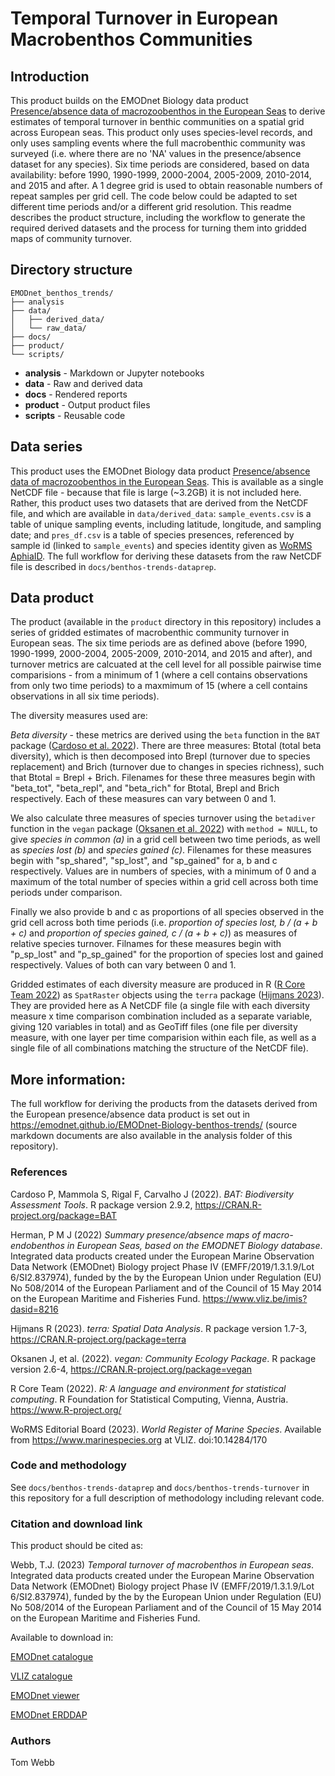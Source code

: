 # Temporal Turnover in European Macrobenthos Communities

## Introduction

This product builds on the EMODnet Biology data product [Presence/absence data of macrozoobenthos in the European Seas](https://github.com/EMODnet/EMODnet-Biology-Benthos-European-Seas) to derive estimates of temporal turnover in benthic communities on a spatial grid across European seas. This product only uses species-level records, and only uses sampling events where the full macrobenthic community was surveyed (i.e. where there are no 'NA' values in the presence/absence dataset for any species). Six time periods are considered, based on data availability: before 1990, 1990-1999, 2000-2004, 2005-2009, 2010-2014, and 2015 and after. A 1 degree grid is used to obtain reasonable numbers of repeat samples per grid cell. The code below could be adapted to set different time periods and/or a different grid resolution. This readme describes the product structure, including the workflow to generate the required derived datasets and the process for turning them into gridded maps of community turnover.

## Directory structure

```
EMODnet_benthos_trends/
├── analysis
├── data/
│   ├── derived_data/
│   └── raw_data/
├── docs/
├── product/
└── scripts/
```

* **analysis** - Markdown or Jupyter notebooks
* **data** - Raw and derived data
* **docs** - Rendered reports
* **product** - Output product files
* **scripts** - Reusable code

## Data series

This product uses the EMODnet Biology data product [Presence/absence data of macrozoobenthos in the European Seas](https://github.com/EMODnet/EMODnet-Biology-Benthos-European-Seas). This is available as a single NetCDF file - because that file is large (~3.2GB) it is not included here. Rather, this product uses two datasets that are derived from the NetCDF file, and which are available in `data/derived_data`: `sample_events.csv` is a table of unique sampling events, including latitude, longitude, and sampling date; and `pres_df.csv` is a table of species presences, referenced by sample id (linked to `sample_events`) and species identity given as [WoRMS AphiaID](https://marinespecies.org/about.php). The full workflow for deriving these datasets from the raw NetCDF file is described in `docs/benthos-trends-dataprep`.

## Data product

The product (available in the `product` directory in this repository) includes a series of gridded estimates of macrobenthic community turnover in European seas. The six time periods are as defined above (before 1990, 1990-1999, 2000-2004, 2005-2009, 2010-2014, and 2015 and after), and turnover metrics are calcuated at the cell level for all possible pairwise time comparisions - from a minimum of 1 (where a cell contains observations from only two time periods) to a maxmimum of 15 (where a cell contains observations in all six time periods). 

The diversity measures used are: 

*Beta diversity* - these metrics are derived using the `beta` function in the `BAT` package ([Cardoso et al. 2022](https://CRAN.R-project.org/package=BAT)). There are three measures: Btotal (total beta diversity), which is then decomposed into Brepl (turnover due to species replacement) and Brich (turnover due to changes in species richness), such that Btotal = Brepl + Brich. Filenames for these three measures begin with "beta_tot", "beta_repl", and "beta_rich" for Btotal, Brepl and Brich respectively. Each of these measures can vary between 0 and 1.

We also calculate three measures of species turnover using the `betadiver` function in the `vegan` package ([Oksanen et al. 2022](https://CRAN.R-project.org/package=vegan)) with `method = NULL`, to give *species in common (a)* in a grid cell between two time periods, as well as *species lost (b)* and *species gained (c)*. Filenames for these measures begin with "sp_shared", "sp_lost", and "sp_gained" for a, b and c respectively. Values are in numbers of species, with a minimum of 0 and a maximum of the total number of species within a grid cell across both time periods under comparison.

Finally we also provide b and c as proportions of all species observed in the grid cell across both time periods (i.e. *proportion of species lost, b / (a + b + c)* and *proportion of species gained, c / (a + b + c)*) as measures of relative species turnover. Filnames for these measures begin with "p_sp_lost" and "p_sp_gained" for the proportion of species lost and gained respectively. Values of both can vary between 0 and 1.

Gridded estimates of each diversity measure are produced in R ([R Core Team 2022](https://www.R-project.org/)) as `SpatRaster` objects using the `terra` package ([Hijmans 2023](https://CRAN.R-project.org/package=terra)). They are provided here as A NetCDF file (a single file with each diversity measure x time comparison combination included as a separate variable, giving 120 variables in total) and as GeoTiff files (one file per diversity measure, with one layer per time comparision within each file, as well as a single file of all combinations matching the structure of the NetCDF file).

## More information:

The full workflow for deriving the products from the datasets derived from the European presence/absence data product is set out in https://emodnet.github.io/EMODnet-Biology-benthos-trends/ (source markdown documents are also available in the analysis folder of this repository).

### References

Cardoso P, Mammola S, Rigal F, Carvalho J (2022). _BAT: Biodiversity Assessment Tools_. R package version 2.9.2, https://CRAN.R-project.org/package=BAT

Herman, P M J (2022) _Summary presence/absence maps of macro-endobenthos in European Seas, based on the EMODNET Biology database_. Integrated data products created under the European Marine Observation Data Network (EMODnet) Biology project Phase IV (EMFF/2019/1.3.1.9/Lot 6/SI2.837974), funded by the by the European Union under Regulation (EU) No 508/2014 of the European Parliament and of the Council of 15 May 2014 on the European Maritime and Fisheries Fund. https://www.vliz.be/imis?dasid=8216 

Hijmans R (2023). _terra: Spatial Data Analysis_. R package version 1.7-3, https://CRAN.R-project.org/package=terra

Oksanen J, et al. (2022). _vegan: Community Ecology Package_. R package version 2.6-4, https://CRAN.R-project.org/package=vegan

R Core Team (2022). _R: A language and environment for statistical computing_. R Foundation for Statistical Computing, Vienna, Austria. https://www.R-project.org/

WoRMS Editorial Board (2023). _World Register of Marine Species_. Available from https://www.marinespecies.org at VLIZ. doi:10.14284/170

### Code and methodology

See `docs/benthos-trends-dataprep` and `docs/benthos-trends-turnover` in this repository for a full description of methodology including relevant code.

### Citation and download link

This product should be cited as:

Webb, T.J. (2023) _Temporal turnover of macrobenthos in European seas_. Integrated data products created under the European Marine Observation Data Network (EMODnet) Biology project Phase IV (EMFF/2019/1.3.1.9/Lot 6/SI2.837974), funded by the by the European Union under Regulation (EU) No 508/2014 of the European Parliament and of the Council of 15 May 2014 on the European Maritime and Fisheries Fund.

Available to download in:

[EMODnet catalogue](https://emodnet.ec.europa.eu/geonetwork/srv/eng/catalog.search#/metadata/a4c65c9b64d555f340c4f043df7281d87270d27a)

[VLIZ catalogue](https://www.vliz.be/imis?dasid=8229)

[EMODnet viewer](https://emodnet.ec.europa.eu/geoviewer/?layers=12980:1:1&basemap=ebwbl&active=12980&bounds=-8248235.3083528,3721498.002604292,10922700.319775922,12098797.477604292&filters=&projection=EPSG:3857)

[EMODnet ERDDAP](https://erddap.emodnet.eu/erddap/files/biology_8229_fb0d_a499_0111/all_diversity_measures.nc)

### Authors

Tom Webb
